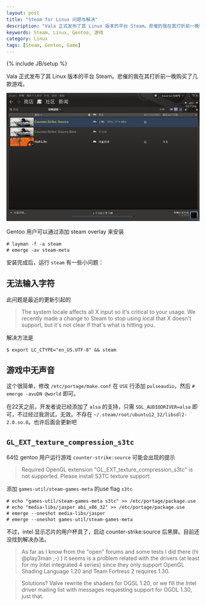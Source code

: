 ```yaml
---
layout: post
title: "Steam for Linux 问题与解决"
description: "Vala 正式发布了其 Linux 版本的平台 Steam。悲催的我在其打折前一晚购买了几款游戏。"
keywords: Steam, Linux, Gentoo, 游戏
category: Linux
tags: [Steam, Gentoo, Game]
---
```

{% include JB/setup %}

Vala 正式发布了其 Linux 版本的平台 Steam。悲催的我在其打折前一晚购买了几款游戏。

![Steam for Linux](/assets/images/2013/02/steam.png "Steam for Linux")

Gentoo 用户可以通过添加 steam overlay 来安装

<!-- more -->

    # layman -f -a steam
    # emerge -av steam-meta

安装完成后，运行 `steam` 有一些小问题：

## 无法输入字符

此问题是最近的更新引起的

>The system locale affects all X input so it's critical to your usage. We recently made a change to Steam to stop using local that X doesn't support, but it's not clear if that's what is hitting you.

解决方法是

    $ export LC_CTYPE="en_US.UTF-8" && steam

## 游戏中无声音

这个很简单，修改 `/etc/portage/make.conf` 在 `USE` 行添加 `pulseaudio`，然后 `# emerge -avuDN @world` 即可。

在22天之前，开发者说已经添加了 `alsa` 的支持，只需 `SDL_AUDIODRIVER=alsa` 即可，不过经过我测试，无效。不存在 `~/.steam/root/ubuntu12_32/libsdl2-2.0.so.0`。也许后面会更新吧

## `GL_EXT_texture_compression_s3tc`

64位 gentoo 用户运行游戏 `counter-strike:source` 可能会出现的提示

>Required OpenGL extension "GL_EXT_texture_compression_s3tc" is not supported. Please install S3TC texture support.

添加 `games-util/steam-games-meta` 的use flag `s3tc`

```
# echo "games-util/steam-games-meta s3tc" >> /etc/portage/package.use
# echo "media-libs/jasper abi_x86_32" >> /etc/portage/package.use
# emerge --oneshot media-libs/jasper
# emerge --oneshot games-util/steam-games-meta
```

不过，intel 显示芯片的用户杯具了，启动 counter-strike:source 后黑屏。目前还没找到解决办法。

>As far as I know from the "open" forums and some tests I did there (hi @play3man ;-) ) it seems is a problem related with the drivers (at least for my Intel integrated 4 series) since they only support OpenGL Shading Language 1.20 and Team Fortress 2 requires 1.30.

>Solutions? Valve rewrite the shaders for OGSL 1.20, or we fill the Intel driver mailing list with messages requesting support for OGDL 1.30, just that.

